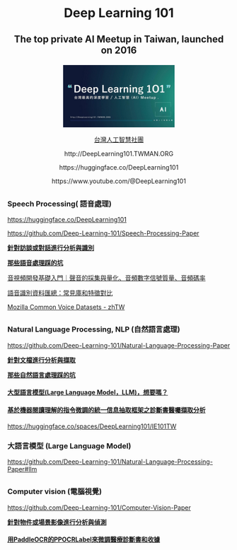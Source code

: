 # <p align="center">Deep Learning 101</a></p>

## <p align="center">The top private AI Meetup in Taiwan, launched on 2016</a></p>

<p align="center">
<img src="./images/DeepLearning101.JPG" width="50%" />

<p align="center">
<a href="https://www.facebook.com/groups/525579498272187/">台灣人工智慧社團</a>
</p>

<p align="center">
http://DeepLearning101.TWMAN.ORG
<p align="center">
https://huggingface.co/DeepLearning101  
<p align="center">
https://www.youtube.com/@DeepLearning101

##

### Speech Processing( 語音處理)

https://huggingface.co/DeepLearning101

https://github.com/Deep-Learning-101/Speech-Processing-Paper

**[針對訪談或對話進行分析與識別](https://www.twman.org/AI/ASR)**

**[那些語音處理踩的坑](https://blog.twman.org/2021/04/ASR.html)**

[音視頻開發基礎入門｜聲音的採集與量化、音頻數字信號質量、音頻碼率](https://zhuanlan.zhihu.com/p/577850804)

[語音識別資料匯總：常見庫和特徵對比](https://zhuanlan.zhihu.com/p/616020595)

[Mozilla Common Voice Datasets - zhTW](https://huggingface.co/datasets/mozilla-foundation/common_voice_11_0/viewer/zh-TW)

##

### Natural Language Processing, NLP (自然語言處理)

https://github.com/Deep-Learning-101/Natural-Language-Processing-Paper

**[針對文檔進行分析與擷取](https://www.twman.org/AI/NLP)**

**[那些自然語言處理踩的坑](https://blog.twman.org/2021/04/NLP.html)**

#### [大型語言模型(Large Language Model，LLM)，想要嗎？](https://blog.twman.org/2023/04/GPT.html)

#### [基於機器閱讀理解的指令微調的統一信息抽取框架之診斷書醫囑擷取分析](https://blog.twman.org/2023/07/HugIE.html)

https://huggingface.co/spaces/DeepLearning101/IE101TW

### 大語言模型 (Large Language Model)
https://github.com/Deep-Learning-101/Natural-Language-Processing-Paper#llm

##

### Computer vision (電腦視覺)

https://github.com/Deep-Learning-101/Computer-Vision-Paper

**[針對物件或場景影像進行分析與偵測](https://www.twman.org/AI/CV)**

#### [用PaddleOCR的PPOCRLabel來微調醫療診斷書和收據](https://blog.twman.org/2023/07/wsl.html)